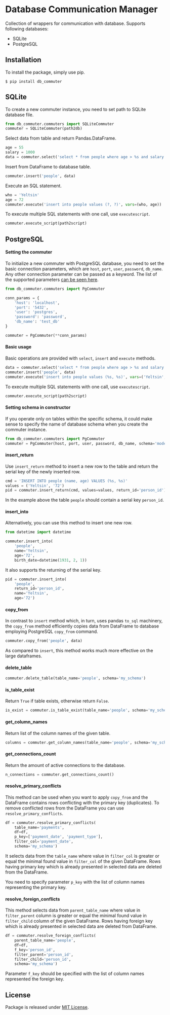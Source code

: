 # Database Communication Manager

Collection of wrappers for communication with database. Supports following databases: 

* SQLite
* PostgreSQL

## Installation

To install the package, simply use pip.

```
$ pip install db_commuter
```

## SQLite

To create a new commuter instance, you need to set path to SQLite database file. 

```python
from db_commuter.commuters import SQLiteCommuter
commuter = SQLiteCommuter(path2db)
```

Select data from table and return Pandas.DataFrame. 

```python
age = 55
salary = 1000
data = commuter.select('select * from people where age > %s and salary > %s' % (age, salary))
```

Insert from DataFrame to database table.

```python
commuter.insert('people', data)
```

Execute an SQL statement.

```python
who = 'Yeltsin'
age = 72
commuter.execute('insert into people values (?, ?)', vars=(who, age)) 
```

To execute multiple SQL statements with one call, use `executescript`.

```python
commuter.execute_script(path2script)
```

## PostgreSQL

#### Setting the commuter

To initialize a new commuter with PostgreSQL database, you need to set the basic connection parameters, which are
`host`, `port`, `user`, `password`, `db_name`. Any other connection parameter can be passed as a keyword.
The list of the supported parameters [can be seen here](https://www.postgresql.org/docs/current/libpq-connect.html#LIBPQ-PARAMKEYWORDS).

```python
from db_commuter.commuters import PgCommuter

conn_params = {
    'host': 'localhost',
    'port': '5432',
    'user': 'postgres',
    'password': 'password',
    'db_name': 'test_db'
}

commuter = PgCommuter(**conn_params)
```

#### Basic usage

Basic operations are provided with `select`, `insert` and `execute` methods.

```python
data = commuter.select('select * from people where age > %s and salary > %s' % (55, 1000))
commuter.insert('people', data)
commuter.execute('insert into people values (%s, %s)', vars=('Yeltsin', 72)) 
```   

To execute multiple SQL statements with one call, use `executescript`.

```python
commuter.execute_script(path2script)
```

#### Setting schema in constructor 

If you operate only on tables within the specific schema, it could make sense to specify the name of database schema 
when you create the commuter instance.

```python
from db_commuter.commuters import PgCommuter
commuter = PgCommuter(host, port, user, password, db_name, schema='model')
```

#### insert_return

Use `insert_return` method to insert a new row to the table and return the serial key of the newly inserted row.

```python
cmd = 'INSERT INTO people (name, age) VALUES (%s, %s)'
values = ('Yeltsin', '72')
pid = commuter.insert_return(cmd, values=values, return_id='person_id')
```

In the example above the table `people` should contain a serial key `person_id`. 

#### insert_into

Alternatively, you can use this method to insert one new row.  

```python
from datetime import datetime

commuter.insert_into(
    'people', 
    name='Yeltsin', 
    age='72',
    birth_date=datetime(1931, 2, 1))
```

It also supports the returning of the serial key. 

```python
pid = commuter.insert_into(
    'people', 
    return_id='person_id', 
    name='Yeltsin', 
    age='72')
```

#### copy_from

In contrast to `insert` method which, in turn, uses pandas `to_sql` machinery, the `copy_from` method 
efficiently copies data from DataFrame to database employing PostgreSQL `copy_from` command. 

```python
commuter.copy_from('people', data)
```

As compared to `insert`, this method works much more effective on the large dataframes. 

#### delete_table

```python
commuter.delete_table(table_name='people', schema='my_schema')
```

#### is_table_exist

Return `True` if table exists, otherwise return `False`.

```python
is_exist = commuter.is_table_exist(table_name='people', schema='my_schema')
```

#### get_column_names

Return list of the column names of the given table.

```python
columns = commuter.get_column_names(table_name='people', schema='my_schema')
```

#### get_connections_count

Return the amount of active connections to the database.

```python
n_connections = commuter.get_connections_count()
```

#### resolve_primary_conflicts

This method can be used when you want to apply `copy_from` and the DataFrame contains 
rows conflicting with the primary key (duplicates). To remove conflicted rows 
from the DataFrame you can use `resolve_primary_conflicts`.

```python
df = commuter.resolve_primary_conflicts(
    table_name='payments',
    df=df,
    p_key=['payment_date', 'payment_type'],
    filter_col='payment_date',
    schema='my_schema')
```

It selects data from the `table_name` where value in `filter_col` is greater or equal 
the minimal found value in `filter_col` of the given DataFrame. Rows having primary 
key which is already presented in selected data are deleted from the DataFrame.

You need to specify parameter `p_key` with the list of column names representing the primary key.

#### resolve_foreign_conflicts

This method selects data from `parent_table_name` where value in `filter_parent` column
is greater or equal the minimal found value in `filter_child` column of the given DataFrame.
Rows having foreign key which is already presented in selected data are deleted from DataFrame.

```python
df = commuter.resolve_foreign_conflicts(
    parent_table_name='people',
    df=df,
    f_key='person_id',
    filter_parent='person_id',
    filter_child='person_id',
    schema='my_schema')
```

Parameter `f_key` should be specified with the list of column names represented the foreign key. 

## License

Package is released under [MIT License](https://github.com/viktorsapozhok/db-commuter/blob/master/LICENSE).
